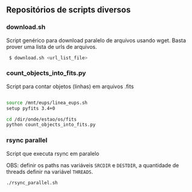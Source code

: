 ## Repositórios de scripts diversos

### download.sh
Script genérico para download paralelo de arquivos usando wget. Basta prover uma lista de urls de arquivos.

```sh
 $ download.sh <url_list_file>

```

### count_objects_into_fits.py
Script para contar objetos (linhas) em arquivos .fits

```sh

source /mnt/eups/linea_eups.sh
setup pyfits 3.4+0

cd /dir/onde/estao/os/fits
python count_objects_into_fits.py

```

### rsync parallel
Script que executa rsync em paralelo

OBS: definir os paths nas variáveis `SRCDIR` e `DESTDIR`, a quantidade de threads definir na variável `THREADS`.

```sh
./rsync_parallel.sh

```

